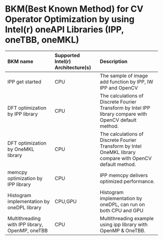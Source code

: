 # BKM(Best Known Method) for CV Operator Optimization by using Intel(r) oneAPI Libraries (IPP, oneTBB, oneMKL)

| BKM name                                  | Supported Intel(r) Architecture(s) | Description
|:---                                       |:---                                |:---
| IPP get started | CPU | The sample of image add function by IPP, IW IPP and OpenCV
| DFT optimization by IPP library           | CPU  | The calculations of Discrete Fourier Transform by Intel IPP library compare with OpenCV default method.
| DFT optimization by OneMKL library        | CPU  | The calculations of Discrete Fourier Transform by Intel OneMKL library compare with OpenCV default method.
| memcpy optimization by IPP library        | CPU  | IPP memcpy delivers optimized performance.
| Histogram implementation by oneDPL library  | CPU,GPU  | Histogram implementation by oneDPL, can run on both CPU and GPU
| Multithreading with IPP library, OpenMP, oneTBB        | CPU  | Multithreading example using ipp library with OpenMP & OneTBB.
